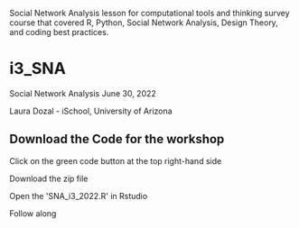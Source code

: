 Social Network Analysis lesson for computational tools and thinking survey course that covered R, Python, Social Network Analysis, Design Theory, and coding best practices.

# i3_SNA
Social Network Analysis
June 30, 2022

Laura Dozal - iSchool, University of Arizona


## Download the Code for the workshop
Click on the green code button at the top right-hand side

Download the zip file

Open the 'SNA_i3_2022.R' in Rstudio 

Follow along
